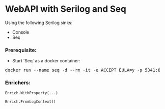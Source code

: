 # WebAPI with Serilog and Seq

Using the following Serilog sinks:
* Console
* Seq

### Prerequisite:
* Start 'Seq' as a docker container:
<pre>
docker run --name seq -d --rm -it -e ACCEPT_EULA=y -p 5341:80 datalust/seq
</pre>

### Enrichers:
    Enrich.WithProperty(...)
    
    Enrich.FromLogContext()
